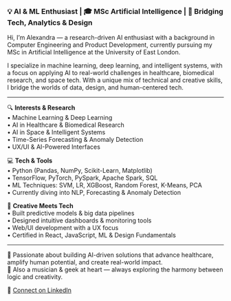 ### 💡 AI & ML Enthusiast | 🎓 MSc Artificial Intelligence | 🎨 Bridging Tech, Analytics & Design

Hi, I’m Alexandra — a research-driven AI enthusiast with a background in Computer Engineering and Product Development, currently pursuing my MSc in Artificial Intelligence at the University of East London.

I specialize in machine learning, deep learning, and intelligent systems, with a focus on applying AI to real-world challenges in healthcare, biomedical research, and space tech. With a unique mix of technical and creative skills, I bridge the worlds of data, design, and human-centered tech.

---

🔍 **Interests & Research**  
• Machine Learning & Deep Learning  
• AI in Healthcare & Biomedical Research  
• AI in Space & Intelligent Systems  
• Time-Series Forecasting & Anomaly Detection  
• UX/UI & AI-Powered Interfaces  

💻 **Tech & Tools**  
• Python (Pandas, NumPy, Scikit-Learn, Matplotlib)  
• TensorFlow, PyTorch, PySpark, Apache Spark, SQL  
• ML Techniques: SVM, LR, XGBoost, Random Forest, K-Means, PCA  
• Currently diving into NLP, Forecasting & Anomaly Detection  

🎨 **Creative Meets Tech**  
• Built predictive models & big data pipelines  
• Designed intuitive dashboards & monitoring tools  
• Web/UI development with a UX focus  
• Certified in React, JavaScript, ML & Design Fundamentals  

---

🎯 Passionate about building AI-driven solutions that advance healthcare, amplify human potential, and create real-world impact.  
🎵 Also a musician & geek at heart — always exploring the harmony between logic and creativity.

📎 [Connect on LinkedIn](https://www.linkedin.com/in/alexandra-mitronika-135a4389/)
